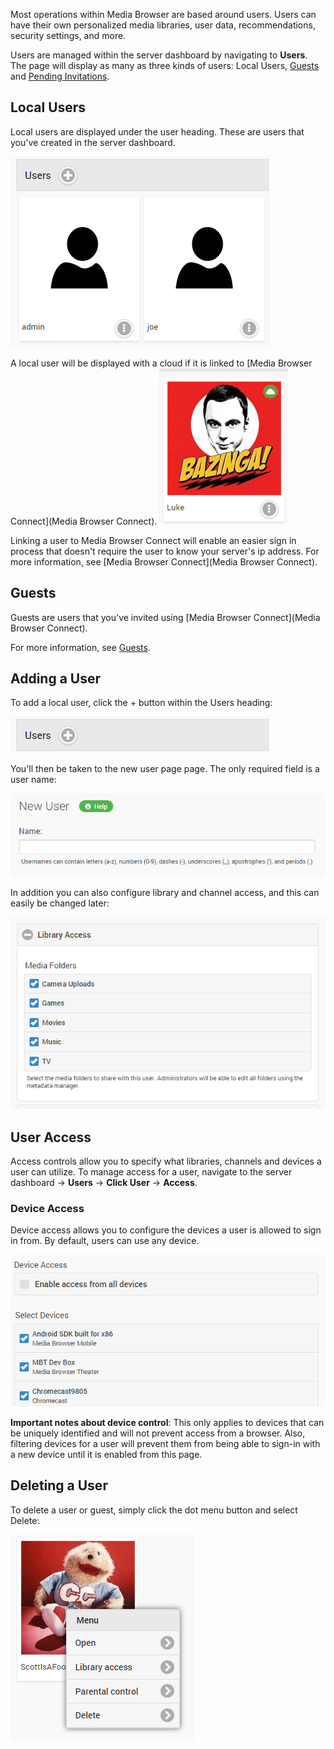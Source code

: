 Most operations within Media Browser are based around users. Users can have their own personalized media libraries, user data, recommendations, security settings, and more.

Users are managed within the server dashboard by navigating to **Users**. The page will display as many as three kinds of users: Local Users, [Guests](Guests) and [Pending Invitations](Guests).

## Local Users

Local users are displayed under the user heading. These are users that you've created in the server dashboard.

![](images/server/users1.png)

A local user will be displayed with a cloud if it is linked to [Media Browser Connect](Media Browser Connect). 
![](images/server/users6.png)

Linking a user to Media Browser Connect will enable an easier sign in process that doesn't require the user to know your server's ip address. For more information, see [Media Browser Connect](Media Browser Connect).

## Guests

Guests are users that you've invited using [Media Browser Connect](Media Browser Connect).

For more information, see [Guests](Guests).

## Adding a User

To add a local user, click the + button within the Users heading:

![](images/server/users7.png)

You'll then be taken to the new user page page. The only required field is a user name:

![](images/server/users8.png)

In addition you can also configure library and channel access, and this can easily be changed later:

![](images/server/users9.png)

## User Access

Access controls allow you to specify what libraries, channels and devices a user can utilize. To manage access for a user, navigate to the server dashboard -> **Users** -> **Click User** -> **Access**. 

### Device Access

Device access allows you to configure the devices a user is allowed to sign in from. By default, users can use any device.

![](images/server/users17.png)

**Important notes about device control**: This only applies to devices that can be uniquely identified and will not prevent access from a browser. Also, filtering devices for a user will prevent them from being able to sign-in with a new device until it is enabled from this page.


## Deleting a User

To delete a user or guest, simply click the dot menu button and select Delete:

![](images/server/users5.png)